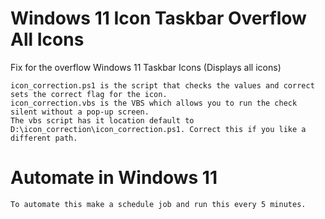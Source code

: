
# Windows 11 Icon Taskbar Overflow All Icons
Fix for the overflow Windows 11 Taskbar Icons (Displays all icons)
```
icon_correction.ps1 is the script that checks the values and correct sets the correct flag for the icon.
icon_correction.vbs is the VBS which allows you to run the check silent without a pop-up screen.
The vbs script has it location default to D:\icon_correction\icon_correction.ps1. Correct this if you like a different path.
```

# Automate in Windows 11 
```
To automate this make a schedule job and run this every 5 minutes.
```
